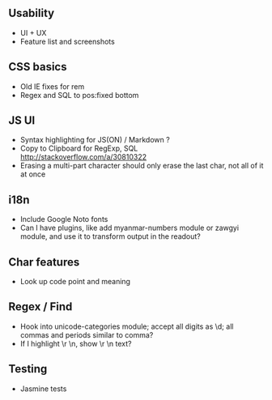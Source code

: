 ## Usability

- UI + UX
- Feature list and screenshots

## CSS basics

- Old IE fixes for rem
- Regex and SQL to pos:fixed bottom

## JS UI

- Syntax highlighting for JS(ON) / Markdown ?
- Copy to Clipboard for RegExp, SQL http://stackoverflow.com/a/30810322
- Erasing a multi-part character should only erase the last char, not all of it at once

## i18n

- Include Google Noto fonts
- Can I have plugins, like add myanmar-numbers module or zawgyi module, and use it to transform output in the readout?

## Char features

- Look up code point and meaning

## Regex / Find

- Hook into unicode-categories module; accept all digits as \d; all commas and periods similar to comma?
- If I highlight \r \n, show \r \n text?

## Testing

- Jasmine tests
